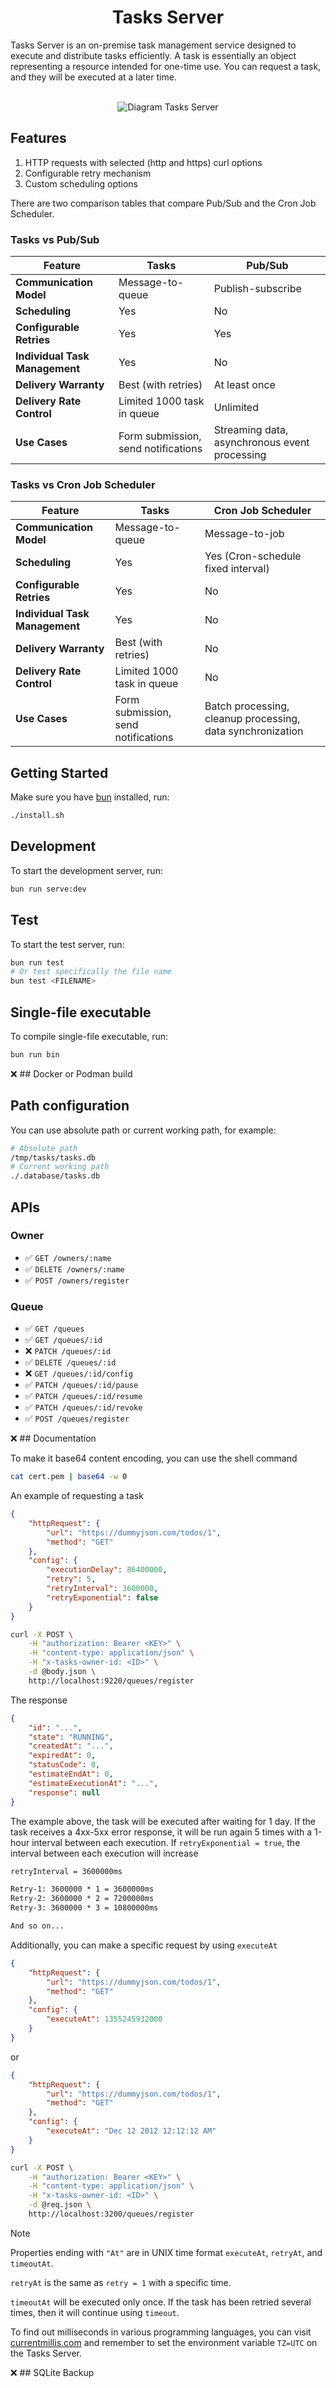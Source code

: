 <div align="center">
    <h1>
        <b>Tasks Server</b>
    </h1>
</div>

Tasks Server is an on-premise task management service designed to execute and distribute tasks efficiently. A task is essentially an object representing a resource intended for one-time use. You can request a task, and they will be executed at a later time.

<br>

<div align="center">
	<img src="./diagram.png" alt="Diagram Tasks Server">
</div>

## Features
1. HTTP requests with selected (http and https) curl options
2. Configurable retry mechanism
3. Custom scheduling options

There are two comparison tables that compare Pub/Sub and the Cron Job Scheduler.

### Tasks vs Pub/Sub

| **Feature** | **Tasks** | **Pub/Sub** |
|---|---|---|
| **Communication Model** | Message-to-queue | Publish-subscribe |
| **Scheduling** | Yes | No |
| **Configurable Retries** | Yes | Yes |
| **Individual Task Management** | Yes | No |
| **Delivery Warranty** | Best (with retries) | At least once |
| **Delivery Rate Control** | Limited 1000 task in queue | Unlimited |
| **Use Cases** | Form submission, send notifications | Streaming data, asynchronous event processing |

### Tasks vs Cron Job Scheduler

| **Feature** | **Tasks** | **Cron Job Scheduler** |
|---|---|---|
| **Communication Model** | Message-to-queue | Message-to-job |
| **Scheduling** | Yes | Yes (Cron-schedule fixed interval) |
| **Configurable Retries** | Yes | No |
| **Individual Task Management** | Yes | No |
| **Delivery Warranty** | Best (with retries) | No |
| **Delivery Rate Control** | Limited 1000 task in queue | No |
| **Use Cases** | Form submission, send notifications | Batch processing, cleanup processing, data synchronization |

## Getting Started
Make sure you have [bun](https://bun.sh/docs/installation) installed, run:
```sh
./install.sh
```

## Development
To start the development server, run:
```sh
bun run serve:dev
```

## Test
To start the test server, run:
```sh
bun run test
# Or test specifically the file name
bun test <FILENAME>
```

## Single-file executable
To compile single-file executable, run:
```sh
bun run bin
```

❌ ## Docker or Podman build

## Path configuration
You can use absolute path or current working path, for example:
```sh
# Absolute path
/tmp/tasks/tasks.db
# Current working path
./.database/tasks.db
```

## APIs
### Owner
- ✅ `GET /owners/:name`
- ✅ `DELETE /owners/:name`
- ✅ `POST /owners/register`

### Queue
- ✅ `GET /queues`
- ✅ `GET /queues/:id`
- ❌ `PATCH /queues/:id`
- ✅ `DELETE /queues/:id`
- ❌ `GET /queues/:id/config`
- ✅ `PATCH /queues/:id/pause`
- ✅ `PATCH /queues/:id/resume`
- ✅ `PATCH /queues/:id/revoke`
- ✅ `POST /queues/register`

❌ ## Documentation

To make it base64 content encoding, you can use the shell command
```sh
cat cert.pem | base64 -w 0
```
An example of requesting a task
```json
{
    "httpRequest": {
        "url": "https://dummyjson.com/todos/1",
        "method": "GET"
    },
    "config": {
        "executionDelay": 86400000,
        "retry": 5,
        "retryInterval": 3600000,
        "retryExponential": false
    }
}
```
```sh
curl -X POST \
    -H "authorization: Bearer <KEY>" \
    -H "content-type: application/json" \
    -H "x-tasks-owner-id: <ID>" \
    -d @body.json \
    http://localhost:9220/queues/register
```
The response
```json
{
	"id": "...",
    "state": "RUNNING",
    "createdAt": "...",
    "expiredAt": 0,
    "statusCode": 0,
    "estimateEndAt": 0,
    "estimateExecutionAt": "...",
	"response": null
}
```

The example above, the task will be executed after waiting for 1 day. If the task receives a 4xx-5xx error response, it will be run again 5 times with a 1-hour interval between each execution. If `retryExponential = true`, the interval between each execution will increase

```txt
retryInterval = 3600000ms

Retry-1: 3600000 * 1 = 3600000ms
Retry-2: 3600000 * 2 = 7200000ms
Retry-3: 3600000 * 3 = 10800000ms

And so on...
```
Additionally, you can make a specific request by using `executeAt`
```json
{
    "httpRequest": {
        "url": "https://dummyjson.com/todos/1",
        "method": "GET"
    },
    "config": {
        "executeAt": 1355245932000
    }
}
```
or
```json
{
    "httpRequest": {
        "url": "https://dummyjson.com/todos/1",
        "method": "GET"
    },
    "config": {
        "executeAt": "Dec 12 2012 12:12:12 AM"
    }
}
```
```sh
curl -X POST \
    -H "authorization: Bearer <KEY>" \
    -H "content-type: application/json" \
    -H "x-tasks-owner-id: <ID>" \
    -d @req.json \
    http://localhost:3200/queues/register
```
> [!NOTE]
>
> Properties ending with `"At"` are in UNIX time format `executeAt`, `retryAt`, and `timeoutAt`.
> 
> `retryAt` is the same as `retry = 1` with a specific time.
> 
> `timeoutAt` will be executed only once. If the task has been retried several times, then it will continue using `timeout`.

To find out milliseconds in various programming languages, you can visit [currentmillis.com](https://currentmillis.com) and remember to set the environment variable `TZ=UTC` on the Tasks Server.

❌ ## SQLite Backup